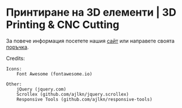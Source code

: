 # Принтиране на 3D елементи | 3D Printing & CNC Cutting

За повече информация посетете нашия [сайт](https://3dprintingcnccutting.github.io/) или направете своята [поръчка](https://www.facebook.com/3dgprinting?_rdc=1&_rdr).


Credits:

	Icons:
		Font Awesome (fontawesome.io)

	Other:
		jQuery (jquery.com)
		Scrollex (github.com/ajlkn/jquery.scrollex)
		Responsive Tools (github.com/ajlkn/responsive-tools)
